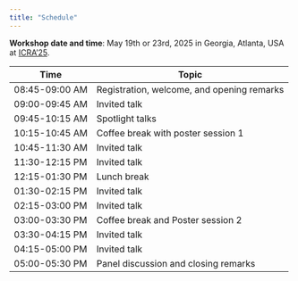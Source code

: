 ```yaml
---
title: "Schedule"
---
```

**Workshop date and time**: May 19th or 23rd, 2025 in Georgia, Atlanta, USA at [ICRA’25](https://2025.ieee-icra.org).

| Time           | Topic|
|----------------|------------------------------------------------|
| 08:45-09:00 AM | Registration, welcome, and opening remarks|
| 09:00-09:45 AM | Invited talk |
| 09:45-10:15 AM | Spotlight talks                     |
| 10:15-10:45 AM | Coffee break with poster session 1  |
| 10:45-11:30 AM | Invited talk|
| 11:30-12:15 PM | Invited talk|
| 12:15-01:30 PM | Lunch break                         |
| 01:30-02:15 PM | Invited talk|
| 02:15-03:00 PM | Invited talk|
| 03:00-03:30 PM | Coffee break and Poster session 2   |
| 03:30-04:15 PM | Invited talk|
| 04:15-05:00 PM | Invited talk|
| 05:00-05:30 PM | Panel discussion and closing remarks|


